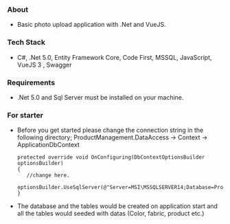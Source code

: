 ### About
- Basic photo upload application with .Net and VueJS.


### Tech Stack

- C#, .Net 5.0, Entity Framework Core, Code First, MSSQL,  JavaScript, VueJS 3 , Swagger

### Requirements

- .Net 5.0 and Sql Server must be installed on your machine.

### For starter

-   Before you get started please change the connection string in the following directory;
ProductManagement.DataAccess -> Context -> ApplicationDbContext

        protected override void OnConfiguring(DbContextOptionsBuilder optionsBuilder)
        {
           //change here.
		   optionsBuilder.UseSqlServer(@"Server=MSI\MSSQLSERVER14;Database=ProductPhotoUploadDb;Trusted_Connection=True;");  
        }

- The database and the tables would be created on application start and all the tables would seeded with datas (Color, fabric, product etc.)

